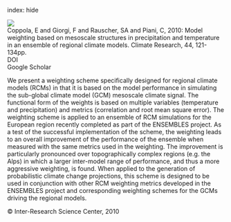 index: hide

<div class="Citation">
    <div class="Citation-thumb CitationThumb-linked"  data-href="https://doi.org/10.3354/cr00940">
      <img src="https://static.claimspace.cloud/climate-study-static/refs/thumbs/9/Coppola_et_al_2010-thumb.png" />
    </div>

  <div class="Citation-body">
    <div class="Citation-text">Coppola, E and Giorgi, F and Rauscher, SA and Piani, C, 2010: Model weighting based on mesoscale structures in precipitation and temperature in an ensemble of regional climate models. <span class="Article-journal">Climate Research, </span><span class="Article-volume">44, </span>121-134pp.</div>
    <div class="Citation-links">
      <div class="CitationLink" data-href="https://doi.org/10.3354/cr00940">
        <div class="CitationLink-icon CitationLink-Doi"></div>
        <div class="CitationLink-text">DOI</div>
      </div>
      <div class="CitationLink" data-href="https://scholar.google.com/scholar?q=10.3354/cr00940">
        <div class="CitationLink-icon CitationLink-Scholar"></div>
        <div class="CitationLink-text">Google Scholar</div>
      </div>
    </div>
  </div>
</div>

We present a weighting scheme specifically designed for regional climate models (RCMs) in that it is based on the model performance in simulating the sub-global climate model (GCM) mesoscale climate signal. The functional form of the weights is based on multiple variables (temperature and precipitation) and metrics (correlation and root mean square error). The weighting scheme is applied to an ensemble of RCM simulations for the European region recently completed as part of the ENSEMBLES project. As a test of the successful implementation of the scheme, the weighting leads to an overall improvement of the performance of the ensemble when measured with the same metrics used in the weighting. The improvement is particularly pronounced over topographically complex regions (e.g. the Alps) in which a larger inter-model range of performance, and thus a more aggressive weighting, is found. When applied to the generation of probabilistic climate change projections, this scheme is designed to be used in conjunction with other RCM weighting metrics developed in the ENSEMBLES project and corresponding weighting schemes for the GCMs driving the regional models.

<div class="Citation-copy">
&copy; Inter-Research Science Center, 2010
</div>